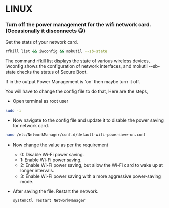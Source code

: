 # LINUX

### Turn off the power management for the wifi network card. (Occasionally it disconnects 😥)

Get the stats of your network card.

```sh
rfkill list && iwconfig && mokutil --sb-state
```

The command rfkill list displays the state of various wireless devices, iwconfig shows the configuration of network interfaces, and mokutil --sb-state checks the status of Secure Boot.

If in the output Power Management is 'on' then maybe turn it off.

You will have to change the config file to do that, Here are the steps,

- Open terminal as root user

```sh
sudo -i
```

- Now navigate to the config file and update it to disable the power saving for network card.

```sh
nano /etc/NetworkManager/conf.d/default-wifi-powersave-on.conf
```

- Now change the value as per the requirement
  - 0: Disable Wi-Fi power saving.
  - 1: Enable Wi-Fi power saving.
  - 2: Enable Wi-Fi power saving, but allow the Wi-Fi card to wake up at longer intervals.
  - 3: Enable Wi-Fi power saving with a more aggressive power-saving mode.

- After saving the file. Restart the network.
  ```sh
  systemctl restart NetworkManager
  ```
